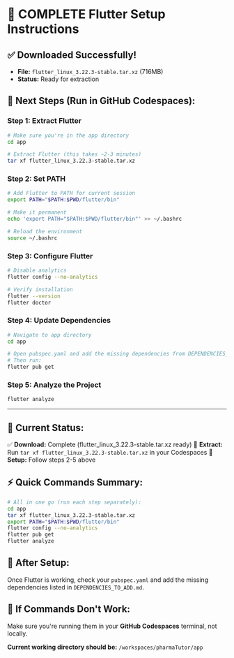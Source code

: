 # 🚀 **COMPLETE Flutter Setup Instructions**

## ✅ **Downloaded Successfully!**
- **File:** `flutter_linux_3.22.3-stable.tar.xz` (716MB)
- **Status:** Ready for extraction

## 🔧 **Next Steps (Run in GitHub Codespaces):**

### **Step 1: Extract Flutter**
```bash
# Make sure you're in the app directory
cd app

# Extract Flutter (this takes ~2-3 minutes)
tar xf flutter_linux_3.22.3-stable.tar.xz
```

### **Step 2: Set PATH**
```bash
# Add Flutter to PATH for current session
export PATH="$PATH:$PWD/flutter/bin"

# Make it permanent
echo 'export PATH="$PATH:$PWD/flutter/bin"' >> ~/.bashrc

# Reload the environment
source ~/.bashrc
```

### **Step 3: Configure Flutter**
```bash
# Disable analytics
flutter config --no-analytics

# Verify installation
flutter --version
flutter doctor
```

### **Step 4: Update Dependencies**
```bash
# Navigate to app directory
cd app

# Open pubspec.yaml and add the missing dependencies from DEPENDENCIES_TO_ADD.md
# Then run:
flutter pub get
```

### **Step 5: Analyze the Project**
```bash
flutter analyze
```

---

## 🎯 **Current Status:**
✅ **Download:** Complete (flutter_linux_3.22.3-stable.tar.xz ready)
🔄 **Extract:** Run `tar xf flutter_linux_3.22.3-stable.tar.xz` in your Codespaces
🔄 **Setup:** Follow steps 2-5 above

## ⚡ **Quick Commands Summary:**
```bash
# All in one go (run each step separately):
cd app
tar xf flutter_linux_3.22.3-stable.tar.xz
export PATH="$PATH:$PWD/flutter/bin"
flutter config --no-analytics
flutter pub get
flutter analyze
```

## 📝 **After Setup:**
Once Flutter is working, check your `pubspec.yaml` and add the missing dependencies listed in `DEPENDENCIES_TO_ADD.md`.

## 🚨 **If Commands Don't Work:**
Make sure you're running them in your **GitHub Codespaces** terminal, not locally.

**Current working directory should be:** `/workspaces/pharmaTutor/app`
